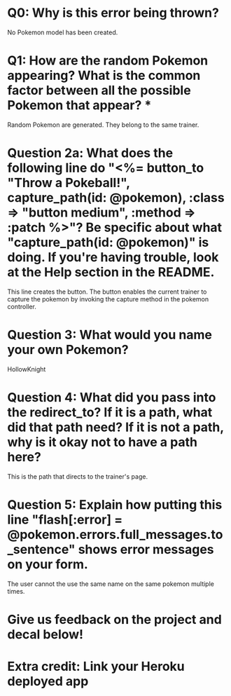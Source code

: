 # Q0: Why is this error being thrown?

No Pokemon model has been created.

# Q1: How are the random Pokemon appearing? What is the common factor between all the possible Pokemon that appear? *

Random Pokemon are generated.
They belong to the same trainer.

# Question 2a: What does the following line do "<%= button_to "Throw a Pokeball!", capture_path(id: @pokemon), :class => "button medium", :method => :patch %>"? Be specific about what "capture_path(id: @pokemon)" is doing. If you're having trouble, look at the Help section in the README.

This line creates the button.
The button enables the current trainer to capture the pokemon by invoking the capture method in the pokemon controller.

# Question 3: What would you name your own Pokemon?

HollowKnight

# Question 4: What did you pass into the redirect_to? If it is a path, what did that path need? If it is not a path, why is it okay not to have a path here?

This is the path that directs to the trainer's page.

# Question 5: Explain how putting this line "flash[:error] = @pokemon.errors.full_messages.to_sentence" shows error messages on your form.

The user cannot the use the same name on the same pokemon multiple times.

# Give us feedback on the project and decal below!

# Extra credit: Link your Heroku deployed app
